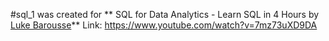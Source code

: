 #sql_1 was created for ** SQL for Data Analytics - Learn SQL in 4 Hours by <ins>Luke Barousse</ins>**
Link: https://www.youtube.com/watch?v=7mz73uXD9DA
